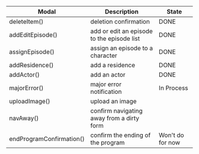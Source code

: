 | Modal                    | Description                                 | State            | 
| ------------------------ | ------------------------------------------- | ---------------- |
| deleteItem()             | deletion confirmation                       | DONE             |
| addEditEpisode()         |  add or edit an episode to the episode list | DONE             |
| assignEpisode()          | assign an episode to a character            | DONE             |
| addResidence()           | add a residence                             | DONE             |
| addActor()               | add an actor                                | DONE             |
| majorError()             | major error notification                    | In Process       |
| uploadImage()            | upload an image                             |                  |
| navAway()                | confirm navigating away from a dirty form   |                  |
| endProgramConfirmation() | confirm the ending of the program           | Won't do for now |
